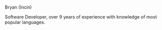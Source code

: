 Bryan (Incin)

Software Developer, over 9 years of experience with knowledge of most popular languages.
